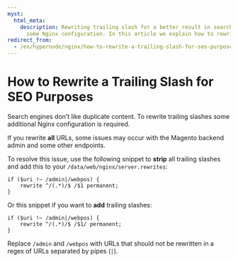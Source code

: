 ```yaml
---
myst:
  html_meta:
    description: Rewriting trailing slash for a better result in search engines requires
      some Nginx configuration. In this article we explain how to rewrite them.
redirect_from:
  - /en/hypernode/nginx/how-to-rewrite-a-trailing-slash-for-seo-purposes/
---
```


<!-- source: https://support.hypernode.com/en/hypernode/nginx/how-to-rewrite-a-trailing-slash-for-seo-purposes/ -->

# How to Rewrite a Trailing Slash for SEO Purposes

Search engines don’t like duplicate content. To rewrite trailing slashes some additional Nginx configuration is required.

If you rewrite **all** URLs, some issues may occur with the Magento backend admin and some other endpoints.

To resolve this issue, use the following snippet to **strip** all trailing slashes and add this to your `/data/web/nginx/server.rewrites`:

```nginx
if ($uri !~ /admin|/webpos) {
    rewrite ^/(.*)/$ /$1 permanent;
}
```

Or this snippet if you want to **add** trailing slashes:

```nginx
if ($uri !~ /admin|/webpos) {
    rewrite ^/(.*)/$ /$1/ permanent;
}
```

Replace `/admin` and `/webpos` with URLs that should not be rewritten in a regex of URLs separated by pipes (`|`).
